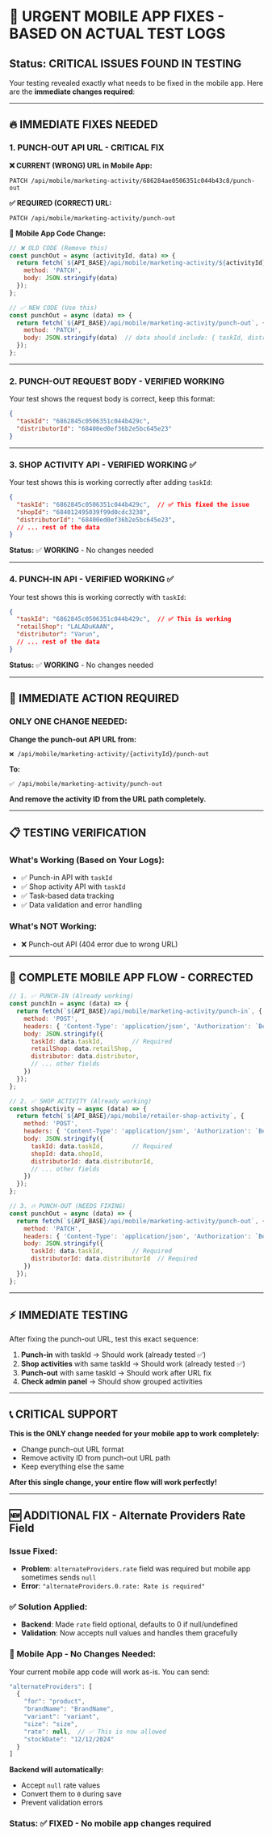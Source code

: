 # 🚨 URGENT MOBILE APP FIXES - BASED ON ACTUAL TEST LOGS

## **Status: CRITICAL ISSUES FOUND IN TESTING**

Your testing revealed exactly what needs to be fixed in the mobile app. Here are the **immediate changes required**:

---

## 🔥 **IMMEDIATE FIXES NEEDED**

### **1. PUNCH-OUT API URL - CRITICAL FIX**

**❌ CURRENT (WRONG) URL in Mobile App:**
```
PATCH /api/mobile/marketing-activity/686284ae0506351c044b43c8/punch-out
```

**✅ REQUIRED (CORRECT) URL:**
```
PATCH /api/mobile/marketing-activity/punch-out
```

**📱 Mobile App Code Change:**
```javascript
// ❌ OLD CODE (Remove this)
const punchOut = async (activityId, data) => {
  return fetch(`${API_BASE}/api/mobile/marketing-activity/${activityId}/punch-out`, {
    method: 'PATCH',
    body: JSON.stringify(data)
  });
};

// ✅ NEW CODE (Use this)
const punchOut = async (data) => {
  return fetch(`${API_BASE}/api/mobile/marketing-activity/punch-out`, {
    method: 'PATCH',
    body: JSON.stringify(data)  // data should include: { taskId, distributorId }
  });
};
```

---

### **2. PUNCH-OUT REQUEST BODY - VERIFIED WORKING**

Your test shows the request body is correct, keep this format:
```json
{
  "taskId": "6862845c0506351c044b429c",
  "distributorId": "68400ed0ef36b2e5bc645e23"
}
```

---

### **3. SHOP ACTIVITY API - VERIFIED WORKING** ✅

Your test shows this is working correctly after adding `taskId`:
```json
{
  "taskId": "6862845c0506351c044b429c",  // ✅ This fixed the issue
  "shopId": "684012495039f99d0cdc3238",
  "distributorId": "68400ed0ef36b2e5bc645e23",
  // ... rest of the data
}
```

**Status:** ✅ **WORKING** - No changes needed

---

### **4. PUNCH-IN API - VERIFIED WORKING** ✅

Your test shows this is working correctly with `taskId`:
```json
{
  "taskId": "6862845c0506351c044b429c",  // ✅ This is working
  "retailShop": "LALADuKAAN",
  "distributor": "Varun",
  // ... rest of the data
}
```

**Status:** ✅ **WORKING** - No changes needed

---

## 🎯 **IMMEDIATE ACTION REQUIRED**

### **ONLY ONE CHANGE NEEDED:**

**Change the punch-out API URL from:**
```
❌ /api/mobile/marketing-activity/{activityId}/punch-out
```

**To:**
```
✅ /api/mobile/marketing-activity/punch-out
```

**And remove the activity ID from the URL path completely.**

---

## 📋 **TESTING VERIFICATION**

### **What's Working (Based on Your Logs):**
- ✅ Punch-in API with `taskId`
- ✅ Shop activity API with `taskId`
- ✅ Task-based data tracking
- ✅ Data validation and error handling

### **What's NOT Working:**
- ❌ Punch-out API (404 error due to wrong URL)

---

## 🔧 **COMPLETE MOBILE APP FLOW - CORRECTED**

```javascript
// 1. ✅ PUNCH-IN (Already working)
const punchIn = async (data) => {
  return fetch(`${API_BASE}/api/mobile/marketing-activity/punch-in`, {
    method: 'POST',
    headers: { 'Content-Type': 'application/json', 'Authorization': `Bearer ${token}` },
    body: JSON.stringify({
      taskId: data.taskId,        // Required
      retailShop: data.retailShop,
      distributor: data.distributor,
      // ... other fields
    })
  });
};

// 2. ✅ SHOP ACTIVITY (Already working)
const shopActivity = async (data) => {
  return fetch(`${API_BASE}/api/mobile/retailer-shop-activity`, {
    method: 'POST',
    headers: { 'Content-Type': 'application/json', 'Authorization': `Bearer ${token}` },
    body: JSON.stringify({
      taskId: data.taskId,        // Required
      shopId: data.shopId,
      distributorId: data.distributorId,
      // ... other fields
    })
  });
};

// 3. 🔥 PUNCH-OUT (NEEDS FIXING)
const punchOut = async (data) => {
  return fetch(`${API_BASE}/api/mobile/marketing-activity/punch-out`, {  // ⚠️ NO activityId in URL
    method: 'PATCH',
    headers: { 'Content-Type': 'application/json', 'Authorization': `Bearer ${token}` },
    body: JSON.stringify({
      taskId: data.taskId,        // Required
      distributorId: data.distributorId  // Required
    })
  });
};
```

---

## ⚡ **IMMEDIATE TESTING**

After fixing the punch-out URL, test this exact sequence:

1. **Punch-in** with taskId → Should work (already tested ✅)
2. **Shop activities** with same taskId → Should work (already tested ✅)
3. **Punch-out** with same taskId → Should work after URL fix
4. **Check admin panel** → Should show grouped activities

---

## 📞 **CRITICAL SUPPORT**

**This is the ONLY change needed for your mobile app to work completely:**
- Change punch-out URL format
- Remove activity ID from punch-out URL path
- Keep everything else the same

**After this single change, your entire flow will work perfectly!**

---

## 🆕 **ADDITIONAL FIX - Alternate Providers Rate Field**

### **Issue Fixed:**
- **Problem**: `alternateProviders.rate` field was required but mobile app sometimes sends `null`
- **Error**: `"alternateProviders.0.rate: Rate is required"`

### **✅ Solution Applied:**
- **Backend**: Made `rate` field optional, defaults to 0 if null/undefined
- **Validation**: Now accepts null values and handles them gracefully

### **📱 Mobile App - No Changes Needed:**
Your current mobile app code will work as-is. You can send:
```javascript
"alternateProviders": [
  {
    "for": "product",
    "brandName": "BrandName", 
    "variant": "variant",
    "size": "size",
    "rate": null,  // ✅ This is now allowed
    "stockDate": "12/12/2024"
  }
]
```

**Backend will automatically:**
- Accept `null` rate values
- Convert them to `0` during save
- Prevent validation errors

### **Status:** ✅ **FIXED** - No mobile app changes required 